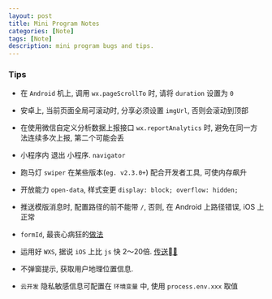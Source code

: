 ```yaml
---
layout: post
title: Mini Program Notes
categories: [Note]
tags: [Note]
description: mini program bugs and tips.
---
```


### Tips

 * 在 `Android` 机上, 调用 `wx.pageScrollTo` 时, 请将 `duration` 设置为 `0`

 * 安卓上, 当前页面全局可滚动时, 分享必须设置 `imgUrl`, 否则会滚动到顶部

 * 在使用微信自定义分析数据上报接口 `wx.reportAnalytics` 时, 避免在同一方法连续多次上报, 第二个可能会丢

 * 小程序内 退出 小程序. `navigator`

 * 跑马灯 `swiper` 在某些版本(`eg. v2.3.0+`) 配合开发者工具, 可使内存飙升

 * 开放能力 `open-data`, 样式变更 `display: block; overflow: hidden;`

 * 推送模版消息时, 配置路径的前不能带 `/`, 否则, 在 Android 上路径错误, iOS 上正常

 * `formId`, 最丧心病狂的[做法](https://developers.weixin.qq.com/community/develop/doc/0000e29a094a004fa7b75327c51c00)

 * 运用好 `WXS`, 据说 `iOS` 上比 `js` 快 2～20倍. [传送🚪](https://developers.weixin.qq.com/miniprogram/dev/framework/view/wxs/)

 * 不弹窗提示, 获取用户地理位置信息.

 * `云开发` 隐私敏感信息可配置在 `环境变量` 中, 使用 `process.env.xxx` 取值